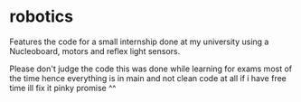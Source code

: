 # robotics

Features the code for a small internship done at my university using a Nucleoboard, motors and reflex light sensors.

Please don't judge the code this was done while learning for exams most of the time hence everything is in main and not clean code at all if i have free time ill fix it pinky promise ^^
